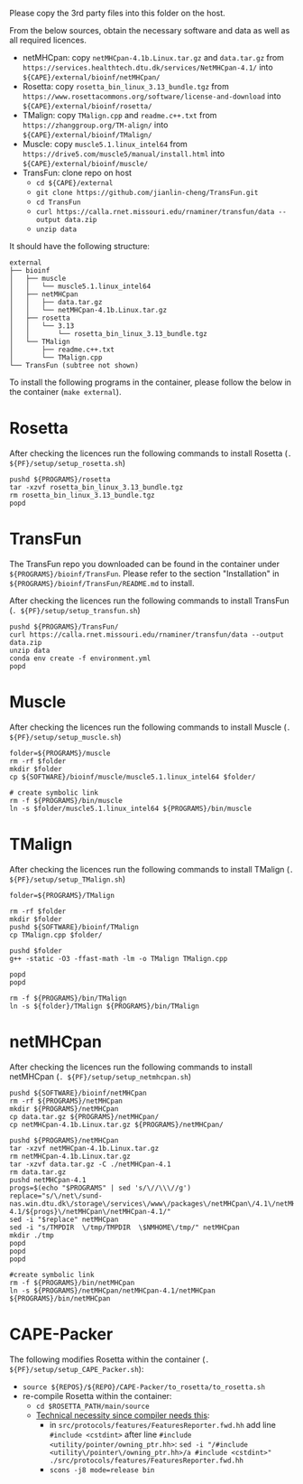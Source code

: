 Please copy the 3rd party files into this folder on the host. 

From the below sources, obtain the necessary software and data as well as all required licences.
- netMHCpan: copy ``netMHCpan-4.1b.Linux.tar.gz`` and ``data.tar.gz`` from ``https://services.healthtech.dtu.dk/services/NetMHCpan-4.1/`` into ``${CAPE}/external/bioinf/netMHCpan/``
- Rosetta: copy ``rosetta_bin_linux_3.13_bundle.tgz`` from ``https://www.rosettacommons.org/software/license-and-download`` into ``${CAPE}/external/bioinf/rosetta/``
- TMalign: copy ``TMalign.cpp`` and ``readme.c++.txt`` from ``https://zhanggroup.org/TM-align/`` into ``${CAPE}/external/bioinf/TMalign/``
- Muscle: copy ``muscle5.1.linux_intel64`` from ``https://drive5.com/muscle5/manual/install.html`` into ``${CAPE}/external/bioinf/muscle/``
- TransFun: clone repo on host
	- ``cd ${CAPE}/external``
	- ``git clone https://github.com/jianlin-cheng/TransFun.git``
	- ``cd TransFun``
	- ``curl https://calla.rnet.missouri.edu/rnaminer/transfun/data --output data.zip``
	- ``unzip data``


It should have the following structure:

```
external
├── bioinf
│   ├── muscle
│   │   └── muscle5.1.linux_intel64
│   ├── netMHCpan
│   │   ├── data.tar.gz
│   │   └── netMHCpan-4.1b.Linux.tar.gz
│   ├── rosetta
│   │   └── 3.13
│   │       └── rosetta_bin_linux_3.13_bundle.tgz
│   └── TMalign
│       ├── readme.c++.txt
│       └── TMalign.cpp
└── TransFun (subtree not shown)
```

To install the following programs in the container, please follow the below in the container (``make external``).

# Rosetta

After checking the licences run the following commands to install Rosetta (``. ${PF}/setup/setup_rosetta.sh``)
```
pushd ${PROGRAMS}/rosetta
tar -xzvf rosetta_bin_linux_3.13_bundle.tgz
rm rosetta_bin_linux_3.13_bundle.tgz
popd
```

# TransFun
The TransFun repo you downloaded can be found in the container under ``${PROGRAMS}/bioinf/TransFun``.
Please refer to the section "Installation" in ``${PROGRAMS}/bioinf/TransFun/README.md`` to install.

After checking the licences run the following commands to install TransFun (``. ${PF}/setup/setup_transfun.sh``)
```
pushd ${PROGRAMS}/TransFun/
curl https://calla.rnet.missouri.edu/rnaminer/transfun/data --output data.zip
unzip data
conda env create -f environment.yml
popd
```

# Muscle

After checking the licences run the following commands to install Muscle (``. ${PF}/setup/setup_muscle.sh``)

```
folder=${PROGRAMS}/muscle
rm -rf $folder
mkdir $folder
cp ${SOFTWARE}/bioinf/muscle/muscle5.1.linux_intel64 $folder/

# create symbolic link
rm -f ${PROGRAMS}/bin/muscle
ln -s $folder/muscle5.1.linux_intel64 ${PROGRAMS}/bin/muscle
```

# TMalign

After checking the licences run the following commands to install TMalign (``. ${PF}/setup/setup_TMalign.sh``)
```
folder=${PROGRAMS}/TMalign

rm -rf $folder
mkdir $folder
pushd ${SOFTWARE}/bioinf/TMalign
cp TMalign.cpp $folder/

pushd $folder
g++ -static -O3 -ffast-math -lm -o TMalign TMalign.cpp

popd
popd

rm -f ${PROGRAMS}/bin/TMalign
ln -s ${folder}/TMalign ${PROGRAMS}/bin/TMalign
```

# netMHCpan

After checking the licences run the following commands to install netMHCpan (``. ${PF}/setup/setup_netmhcpan.sh``)
```
pushd ${SOFTWARE}/bioinf/netMHCpan
rm -rf ${PROGRAMS}/netMHCpan
mkdir ${PROGRAMS}/netMHCpan
cp data.tar.gz ${PROGRAMS}/netMHCpan/
cp netMHCpan-4.1b.Linux.tar.gz ${PROGRAMS}/netMHCpan/

pushd ${PROGRAMS}/netMHCpan
tar -xzvf netMHCpan-4.1b.Linux.tar.gz
rm netMHCpan-4.1b.Linux.tar.gz
tar -xzvf data.tar.gz -C ./netMHCpan-4.1
rm data.tar.gz
pushd netMHCpan-4.1
progs=$(echo "$PROGRAMS" | sed 's/\//\\\//g')
replace="s/\/net\/sund-nas.win.dtu.dk\/storage\/services\/www\/packages\/netMHCpan\/4.1\/netMHCpan-4.1/${progs}\/netMHCpan\/netMHCpan-4.1/"
sed -i "$replace" netMHCpan
sed -i "s/TMPDIR  \/tmp/TMPDIR  \$NMHOME\/tmp/" netMHCpan
mkdir ./tmp
popd
popd
popd

#create symbolic link
rm -f ${PROGRAMS}/bin/netMHCpan
ln -s ${PROGRAMS}/netMHCpan/netMHCpan-4.1/netMHCpan ${PROGRAMS}/bin/netMHCpan
```


# CAPE-Packer

The following modifies Rosetta within the container (``. ${PF}/setup/setup_CAPE_Packer.sh``):


- ``source ${REPOS}/${REPO}/CAPE-Packer/to_rosetta/to_rosetta.sh``
- re-compile Rosetta within the container: 
	- ``cd $ROSETTA_PATH/main/source``
	- [Technical necessity since compiler needs this](https://rosettacommons.org/node/11709): 
		- in ``src/protocols/features/FeaturesReporter.fwd.hh`` add line ``#include <cstdint>`` after line ``#include <utility/pointer/owning_ptr.hh>``: 
                  ``sed -i "/#include <utility\/pointer\/owning_ptr.hh>/a #include <cstdint>" ./src/protocols/features/FeaturesReporter.fwd.hh``
		- ``scons -j8 mode=release bin``
